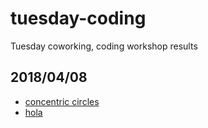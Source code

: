 # tuesday-coding
Tuesday coworking, coding workshop results



## 2018/04/08

* [concentric circles](https://thought2.github.io/tuesday-coding/2018-04-08/concentric-circles/index.html)
* [hola](https://thought2.github.io/tuesday-coding/2018-04-08/hola/index.html)
